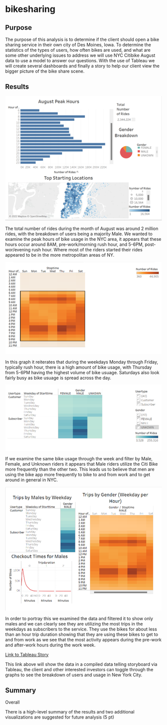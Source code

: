 # bikesharing

## Purpose
The purpose of this analysis is to determine if the client should open a bike sharing service in their own city of Des Moines, Iowa. To determine the statistics of the types of users, how often bikes are used, and what are some other underlying issues to address we will use NYC Citibike August data to use a model to answer our questions. With the use of Tableau we will create several dashboards and finally a story to help our client view the bigger picture of the bike share scene.

## Results
![NYC_Breakdown](https://github.com/vanessaneang/bikesharing/blob/main/Resources/NYC_Breakdown.png)

The total number of rides during the month of August was around 2 million rides, with the breakdown of users being a majority Male. We wanted to examine the peak hours of bike usage in the NYC area, it appears that these hours occur around 8AM, pre-work/morning rush hour, and 5-6PM, post-wor/evening rush hour. Where most of the riders started their rides appeared to be in the more metropolitan areas of NY.

![Trips_by_Week](https://github.com/vanessaneang/bikesharing/blob/main/Resources/Trips_by_weekday.png)

In this graph it reiterates that during the weekdays Monday through Friday, typically rush hour, there is a high amount of bike usage, with Thursday from 5-6PM having the highest volume of bike usuage. Saturdays also look fairly busy as bike usuage is spread across the day.


![Trips_by_Week_Gendered](https://github.com/vanessaneang/bikesharing/blob/main/Resources/Usertype_Weekday_Trips_gendered.png)

If we examine the same bike usage through the week and filter by Male, Female, and Unknown riders it appears that Male riders utilize the Citi Bike more frequently than the other two. This leads us to believe that men are using the bike app more frequently to bike to and from work and to get around in general in NYC.

![Most_Common_User](https://github.com/vanessaneang/bikesharing/blob/main/Resources/Most_Common_user.png)

In order to portray this we examined the data and filtered it to show only males and we can clearly see they are utilizing the most trips in the weekdays as subscribers to the service. They use the bikes for about less than an hour trip duration showing that they are using these bikes to get to and from work as we see that the most activity appears during the pre-work and after-work hours during the work week. 

[Link to Tableau Story](https://public.tableau.com/app/profile/vanessa.neang6287/viz/ChallengeProject_16700985738970/CitiBikeStory?publish=yes)

This link above will show the data in a compiled data telling storyboard via Tableau, the client and other interested investors can toggle through the graphs to see the breakdown of users and usage in New York City.

## Summary

Overall

There is a high-level summary of the results and two additional visualizations are suggested for future analysis (5 pt)
